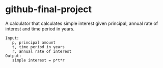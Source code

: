 # github-final-project

A calculator that calculates simple interest given principal, annual rate of interest and time period in years. <br>

```
Input:
   p, principal amount
   t, time period in years
   r, annual rate of interest
Output:
   simple interest = p*t*r
``` 

